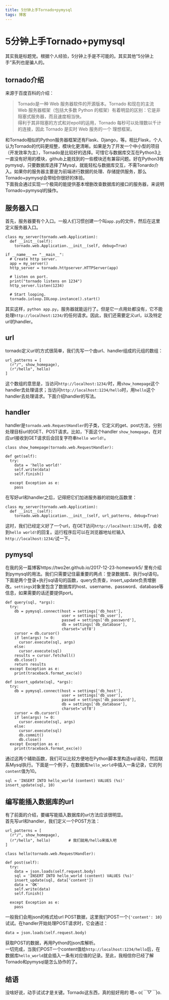 ```yaml
---  
title: 5分钟上手Tornado+pymysql  
tags: 博客  
---  
```

  
# 5分钟上手Tornado+pymysql  
  
其实我是标题党。根据个人经验，5分钟上手是不可能的。其实其他“5分钟上手”系列也是骗人的。  
  
## tornado介绍  
来源于百度百科的介绍：  
> Tornado是一种 Web 服务器软件的开源版本。Tornado 和现在的主流 Web 服务器框架（包括大多数 Python 的框架）有着明显的区别：它是非阻塞式服务器，而且速度相当快。  
得利于其非阻塞的方式和对epoll的运用，Tornado 每秒可以处理数以千计的连接，因此 Tornado 是实时 Web 服务的一个 理想框架。  
  
和Tornado相似的Python服务器框架还有Flask、Django，等。相比Flask，个人认为Tornado的代码更规整，模块化更清晰。如果是为了开发一个中小型的项目（开发效率为主），Tornado是比较好的选择。可惜它与数据库交互在Python3上一直没有好用的模块，github上能找到的一些模块还有兼容问题。好在Python3有pymysql，只要数据库选择了Mysql，就能轻松与数据库交互，不需Tonardo介入。如果你的服务器主要是为前端进行数据的处理、存储提供服务，那么Tornado+pymysql会带给你很好的体验。  
下面我会通过实现一个极简的能提供基本增删改查数据库的接口的服务器，来说明Tornado+pymysql的操作。  
  
## 服务器入口  
首先，服务器要有个入口。一般人们习惯创建一个叫`app.py`的文件，然后在这里定义服务器入口。  
```  
class my_server(tornado.web.Application):  
  def __init__(self):  
    tornado.web.Application.__init__(self, debug=True)  
  
if __name__ == "__main__":  
  # Create http server.  
  app = my_server()  
  http_server = tornado.httpserver.HTTPServer(app)  
  
  # listen on port.  
  print("tornado listens on 1234")  
  http_server.listen(1234)  
  
  # Start looping.  
  tornado.ioloop.IOLoop.instance().start()  
```  
其实这样，`python app.py`，服务器就能运行了。但是它一点用处都没有，它不能处理`http://localhost:1234/`的任何请求。因此，我们还需要定义url，以及特定url的handler。  
  
## url  
tornado定义url的方式很简单，我们先写一个由url、handler组成的元组的数组：  
```  
url_patterns = [  
  (r"/", show_homepage),  
  (r"/hello", hello)  
]  
```  
这个数组的意思是，当访问`http://localhost:1234/`时，用`show_homepage`这个handler去处理请求；当访问`http://localhost:1234/hello`时，用`hello`这个handler去处理请求。下面介绍handler的写法。  
  
## handler  
handler是`tornado.web.RequestHandler`的子类，它定义的get、post方法，分别处理目标url的GET、POST请求。比如，下面这个handler `show_homepage`，在对应url接收到GET请求后会回复字符串`hello world!`。  
```  
class show_homepage(tornado.web.RequestHandler):  
  
def get(self):  
  try:  
    data = 'hello world!'  
    self.write(data)  
    self.finish()  
    
  except Exception as e:  
    pass  
```  
在写好url和handler之后，记得把它们加进服务器的初始化函数里：  
```  
class my_server(tornado.web.Application):  
  def __init__(self):  
    tornado.web.Application.__init__(self, url_patterns, debug=True)  
```  
这时，我们已经定义好了一个url，在GET访问`http://localhost:1234/`时，会收到`hello world!`的回复。运行程序后可以在浏览器地址栏输入`http://localhost:1234/`试一下。  
  
## pymysql  
在我的另一篇博客https://two2er.github.io/2017-12-23-homework5/ 里有介绍到pymysql的用法。我们只需要记住最重要的两点：登录数据库、执行sql语句。下面是两个登录+执行sql语句的函数，query负责查，insert_update负责增删改。`settings`对象里包含了数据库的host、username、password、database等信息，如果需要的话还要提供port。  
```  
def query(sql, *args):  
  try:  
    db = pymysql.connect(host = settings['db_host'],  
                         user = settings['db_user'],  
                         passwd = settings['db_password'],  
                         db = settings['db_database'],  
                         charset='utf8')  
    cursor = db.cursor()  
    if len(args) != 0:  
      cursor.execute(sql, args)  
    else:  
      cursor.execute(sql)  
    results = cursor.fetchall()  
    db.close()  
    return results  
  except Exception as e:  
    print(traceback.format_exc(e))  
  
def insert_update(sql, *args):  
  try:  
    db = pymysql.connect(host = settings['db_host'],  
                         user = settings['db_user'],  
                         passwd = settings['db_password'],  
                         db = settings['db_database'],  
                         charset='utf8')  
    cursor = db.cursor()  
    if len(args) != 0:  
      cursor.execute(sql, args)  
    else:  
      cursor.execute(sql)  
      db.commit()  
      db.close()  
  except Exception as e:  
    print(traceback.format_exc(e))  
```  
通过这两个辅助函数，我们可以比较方便地在Python脚本里构造sql语句，然后联系Mysql执行。下面是一个例子，在数据库`hello_world`中插入一条记录，它的列`content`值为10。  
```  
sql = 'INSERT INTO hello_world (content) VALUES (%s)'  
insert_update(sql, 10)  
```  
  
## 编写能插入数据库的url  
有了前面的介绍，要编写能插入数据库的url方法应该很明显。  
首先写url和handler，我们定义一个POST方法：  
```  
url_patterns = [  
  (r"/", show_homepage),  
  (r"/hello", hello)        # 我们就用/hello来插入吧  
]  
  
class hello(tornado.web.RequestHandler):  
  
def post(self):  
  try:  
    data = json.loads(self.request.body)  
    sql = 'INSERT INTO hello_world (content) VALUES (%s)'  
    insert_update(sql, data['content'])  
    data = 'OK'  
    self.write(data)  
    self.finish()  
    
  except Exception as e:  
    pass  
```  
一般我们会用json的格式给url POST数据，这里我们POST一个`{'content': 10}`试试。在handler开始处理POST请求时，它会通过：  
```  
data = json.loads(self.request.body)  
```  
获取POST的数据，再用Python的json库解析。  
一切完成，当我们POST一个content值给`http://localhost:1234/hello`后，在数据库`hello_world`就会插入一条有对应值的记录。至此，我相信你已经了解Tornado和pymysql是怎么协作的了。  
  
## 结语  
没啥好说，动手试试才是关键。Tornado这东西，真的挺好用的 嗯~ o(*￣▽￣*)o.  
  
  
  
